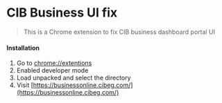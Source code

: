 # CIB Business UI fix

> This is a Chrome extension to fix CIB business dashboard portal UI

#### Installation

1. Go to [chrome://extentions](chrome://extentions)
2. Enabled developer mode
3. Load unpacked and select the directory
4. Visit [https://businessonline.cibeg.com/](https://businessonline.cibeg.com/)
